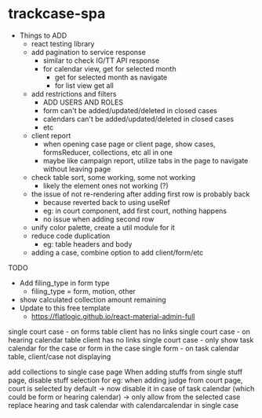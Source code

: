 # trackcase-spa

* Things to ADD
  * react testing library
  * add pagination to service response
    * similar to check IG/TT API response
    * for calendar view, get for selected month
      * get for selected month as navigate
      * for list view get all
  * add restrictions and filters
    * ADD USERS AND ROLES
    * form can't be added/updated/deleted in closed cases
    * calendars can't be added/updated/deleted in closed cases
    * etc
  * client report
    * when opening case page or client page, show cases, formsReducer, collections, etc all in one
    * maybe like campaign report, utilize tabs in the page to navigate without leaving page
  * check table sort, some working, some not working
    * likely the element ones not working (?)
  * the issue of not re-rendering after adding first row is probably back
    * because reverted back to using useRef
    * eg: in court component, add first court, nothing happens
    * no issue when adding second row
  * unify color palette, create a util module for it
  * reduce code duplication
    * eg: table headers and body
  * adding a case, combine option to add client/form/etc


TODO
* Add filing_type in form type
  * filing_type = form, motion, other
* show calculated collection amount remaining
* Update to this free template
  * https://flatlogic.github.io/react-material-admin-full


single court case - on forms table client has no links
single court case - on hearing calendar table client has no links
single court case - only show task calendar for the case or form in the case
single form - on task calendar table, client/case not displaying

add collections to single case page
When adding stuffs from single stuff page, disable stuff selection
  for eg: when adding judge from court page, court is selected by default -> now disable it
  in case of task calendar (which could be form or hearing calendar) -> only allow from the selected case
replace hearing and task calendar with calendarcalendar in single case
